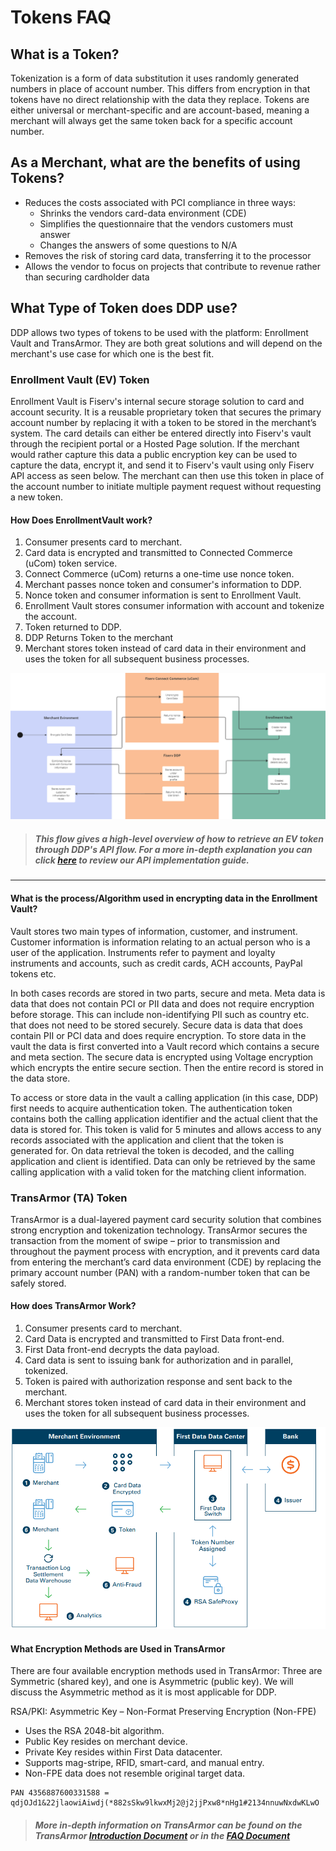 # Tokens FAQ

## What is a Token?

Tokenization is a form of data substitution it uses randomly generated numbers in place of account number. This differs from encryption in that tokens have no direct relationship with the data they replace. Tokens are either universal or merchant-specific and are account-based, meaning a merchant will always get the same token back for a specific account number.

## As a Merchant, what are the benefits of using Tokens?

- Reduces the costs associated with PCI compliance in three ways:
  - Shrinks the vendors card-data environment (CDE)
  - Simplifies the questionnaire that the vendors customers must answer
  - Changes the answers of some questions to N/A
- Removes the risk of storing card data, transferring it to the processor
- Allows the vendor to focus on projects that contribute to revenue rather than securing cardholder data

## What Type of Token does DDP use?

DDP allows two types of tokens to be used with the platform: Enrollment Vault and TransArmor. They are both great solutions and will depend on the merchant's use case for which one is the best fit.

### Enrollment Vault (EV) Token

Enrollment Vault is Fiserv's internal secure storage solution to card and account security. It is a reusable proprietary token that secures the primary account number by replacing it with a token to be stored in the merchant’s system. The card details can either be entered directly into Fiserv's vault through the recipient portal or a Hosted Page solution. If the merchant would rather capture this data a public encryption key can be used to capture the data, encrypt it, and send it to Fiserv's vault using only Fiserv API access as seen below. The merchant can then use this token in place of the account number to initiate multiple payment request without requesting a new token.

#### How Does EnrollmentVault work?

1. Consumer presents card to merchant.
2. Card data is encrypted and transmitted to Connected Commerce (uCom) token service.
3. Connect Commerce (uCom) returns a one-time use nonce token.
4. Merchant passes nonce token and consumer's information to DDP.
5. Nonce token and consumer information is sent to Enrollment Vault.
6. Enrollment Vault stores consumer information with account and tokenize the account.
7. Token returned to DDP.
8. DDP Returns Token to the merchant
9. Merchant stores token instead of card data in their environment and uses the token for all subsequent business processes.

![EV Token Flow](../../assets/images/EV2_flow.png)

> ##### *This flow gives a high-level overview of how to retrieve an EV token through DDP's API flow. For a more in-depth explanation you can click [here](../../interactive-guide/apiflow.md) to review our API implementation guide.*

___

#### What is the process/Algorithm used in encrypting data in the Enrollment Vault?

Vault stores two main types of information, customer, and instrument. Customer information is information relating to an actual person who is a user of the application. Instruments refer to payment and loyalty instruments and accounts, such as credit cards, ACH accounts, PayPal tokens etc.

In both cases records are stored in two parts, secure and meta. Meta data is data that does not contain PCI or PII data and does not require encryption before storage. This can include non-identifying PII such as country etc. that does not need to be stored securely. Secure data is data that does contain PII or PCI data and does require encryption. To store data in the vault the data is first converted into a Vault record which contains a secure and meta section. The secure data is encrypted using Voltage encryption which encrypts the entire secure section. Then the entire record is stored in the data store.

To access or store data in the vault a calling application (in this case, DDP) first needs to acquire authentication token. The authentication token contains both the calling application identifier and the actual client that the data is stored for. This token is valid for 5 minutes and allows access to any records associated with the application and client that the token is generated for. On data retrieval the token is decoded, and the calling application and client is identified. Data can only be retrieved by the same calling application with a valid token for the matching client information.

### TransArmor (TA) Token

TransArmor is a dual-layered payment card security solution that combines strong encryption and tokenization technology. TransArmor secures the transaction from the moment of swipe – prior to transmission and throughout the payment process with encryption, and it prevents card data from entering the merchant’s card data environment (CDE) by replacing the primary account number (PAN) with a random-number token that can be safely stored.

#### How does TransArmor Work?

1. Consumer presents card to merchant.
2. Card Data is encrypted and transmitted to First Data front-end.
3. First Data front-end decrypts the data payload.
4. Card data is sent to issuing bank for authorization and in parallel, tokenized.
5. Token is paired with authorization response and sent back to the merchant.
6. Merchant stores token instead of card data in their environment and uses the token for all subsequent business processes.

![TA Token Flow](../../assets/images/ta-flow.png)

#### What Encryption Methods are Used in TransArmor

There are four available encryption methods used in TransArmor: Three are Symmetric (shared key), and one is Asymmetric (public key). We will discuss the Asymmetric method as it is most applicable for DDP.

RSA/PKI: Asymmetric Key – Non-Format Preserving Encryption (Non-FPE)

- Uses the RSA 2048-bit algorithm.
- Public Key resides on merchant device.
- Private Key resides within First Data datacenter.
- Supports mag-stripe, RFID, smart-card, and manual entry.
- Non-FPE data does not resemble original target data.

```no-highlight
PAN 4356887600331588 = qdjOJd1&22jlaowiAiwdj(*882sSkw9lkwxMj2@j2jjPxw8*nHg1#2134nnuwNxdwKLwO
```

> ##### More in-depth information on TransArmor can be found on the TransArmor [Introduction Document](https://merchants.fiserv.com/content/dam/s7/firstdata/us/en/article_listing/301-654-transarmor_ss_2p.pdf) or in the [FAQ Document](https://merchants.fiserv.com/content/dam/s7/firstdata/us/en/article_listing/TransArmor_FAQ_Transitional.pdf)
